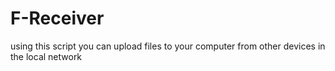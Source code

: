 # F-Receiver
 using this script you can upload files to your computer from other devices in the local network
